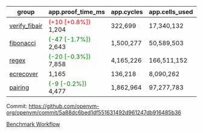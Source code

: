 | group | app.proof_time_ms | app.cycles | app.cells_used | leaf.proof_time_ms | leaf.cycles | leaf.cells_used |
| -- | -- | -- | -- | -- | -- | -- |
| [verify_fibair](https://github.com/openvm-org/openvm/blob/benchmark-results/benchmarks-pr/1255/verify_fibair-5a88dc6bed1df551631492d961247db916485b36.md) |<span style='color: red'>(+10 [+0.8%])</span> 1,204 |  322,699 |  17,340,132 |- | - | - |
| [fibonacci](https://github.com/openvm-org/openvm/blob/benchmark-results/benchmarks-pr/1255/fibonacci-5a88dc6bed1df551631492d961247db916485b36.md) |<span style='color: green'>(-47 [-1.7%])</span> 2,643 |  1,500,277 |  50,589,503 |- | - | - |
| [regex](https://github.com/openvm-org/openvm/blob/benchmark-results/benchmarks-pr/1255/regex-5a88dc6bed1df551631492d961247db916485b36.md) |<span style='color: green'>(-20 [-0.3%])</span> 7,858 |  4,165,226 |  166,511,152 |- | - | - |
| [ecrecover](https://github.com/openvm-org/openvm/blob/benchmark-results/benchmarks-pr/1255/ecrecover-5a88dc6bed1df551631492d961247db916485b36.md) | 1,165 |  136,218 |  8,090,262 |- | - | - |
| [pairing](https://github.com/openvm-org/openvm/blob/benchmark-results/benchmarks-pr/1255/pairing-5a88dc6bed1df551631492d961247db916485b36.md) |<span style='color: green'>(-9 [-0.2%])</span> 4,477 |  1,862,964 |  97,277,783 |- | - | - |


Commit: https://github.com/openvm-org/openvm/commit/5a88dc6bed1df551631492d961247db916485b36

[Benchmark Workflow](https://github.com/openvm-org/openvm/actions/runs/15767873253)
